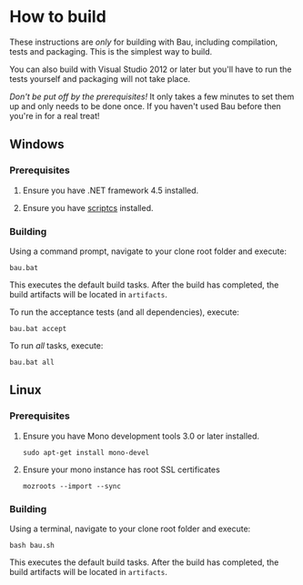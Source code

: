 # How to build

These instructions are *only* for building with Bau, including compilation, tests and packaging. This is the simplest way to build.

You can also build with Visual Studio 2012 or later but you'll have to run the tests yourself and packaging will not take place.

*Don't be put off by the prerequisites!* It only takes a few minutes to set them up and only needs to be done once. If you haven't used Bau before then you're in for a real treat!

## Windows

### Prerequisites

1. Ensure you have .NET framework 4.5 installed.

1. Ensure you have [scriptcs](http://chocolatey.org/packages/ScriptCs) installed.

### Building

Using a command prompt, navigate to your clone root folder and execute:

`bau.bat`

This executes the default build tasks. After the build has completed, the build artifacts will be located in `artifacts`.

To run the acceptance tests (and all dependencies), execute:

`bau.bat accept`

To run *all* tasks, execute:

`bau.bat all`

## Linux

### Prerequisites

1. Ensure you have Mono development tools 3.0 or later installed.

    `sudo apt-get install mono-devel`

1. Ensure your mono instance has root SSL certificates

    `mozroots --import --sync`

### Building

Using a terminal, navigate to your clone root folder and execute:

`bash bau.sh`

This executes the default build tasks. After the build has completed, the build artifacts will be located in `artifacts`.
